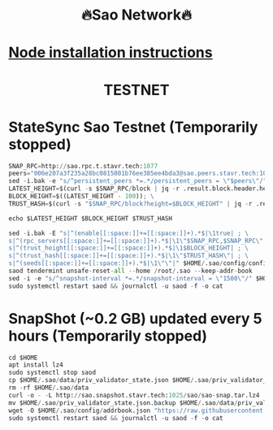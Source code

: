 <h1 align="center"> 🔥Sao Network🔥</h1>

[Node installation instructions](https://github.com/obajay/nodes-Guides/tree/main/Projects/Sao)
=

<h1 align="center"> TESTNET</h1>

# StateSync Sao Testnet (Temporarily stopped)
```python
SNAP_RPC=http://sao.rpc.t.stavr.tech:1077
peers="006e207a3f235a28bc0815001b76ee385ee4bda3@sao.peers.stavr.tech:1076"
sed -i.bak -e "s/^persistent_peers *=.*/persistent_peers = \"$peers\"/" $HOME/.sao/config/config.toml
LATEST_HEIGHT=$(curl -s $SNAP_RPC/block | jq -r .result.block.header.height); \
BLOCK_HEIGHT=$((LATEST_HEIGHT - 100)); \
TRUST_HASH=$(curl -s "$SNAP_RPC/block?height=$BLOCK_HEIGHT" | jq -r .result.block_id.hash)

echo $LATEST_HEIGHT $BLOCK_HEIGHT $TRUST_HASH

sed -i.bak -E "s|^(enable[[:space:]]+=[[:space:]]+).*$|\1true| ; \
s|^(rpc_servers[[:space:]]+=[[:space:]]+).*$|\1\"$SNAP_RPC,$SNAP_RPC\"| ; \
s|^(trust_height[[:space:]]+=[[:space:]]+).*$|\1$BLOCK_HEIGHT| ; \
s|^(trust_hash[[:space:]]+=[[:space:]]+).*$|\1\"$TRUST_HASH\"| ; \
s|^(seeds[[:space:]]+=[[:space:]]+).*$|\1\"\"|" $HOME/.sao/config/config.toml
saod tendermint unsafe-reset-all --home /root/.sao --keep-addr-book
sed -i -e "s/^snapshot-interval *=.*/snapshot-interval = \"1500\"/" $HOME/.sao/config/app.toml
sudo systemctl restart saod && journalctl -u saod -f -o cat
```
# SnapShot (~0.2 GB) updated every 5 hours (Temporarily stopped)
```python
cd $HOME
apt install lz4
sudo systemctl stop saod
cp $HOME/.sao/data/priv_validator_state.json $HOME/.sao/priv_validator_state.json.backup
rm -rf $HOME/.sao/data
curl -o - -L http://sao.snapshot.stavr.tech:1025/sao/sao-snap.tar.lz4 | lz4 -c -d - | tar -x -C $HOME/.sao --strip-components 2
mv $HOME/.sao/priv_validator_state.json.backup $HOME/.sao/data/priv_validator_state.json
wget -O $HOME/.sao/config/addrbook.json "https://raw.githubusercontent.com/obajay/nodes-Guides/main/Sao/addrbook.json"
sudo systemctl restart saod && journalctl -u saod -f -o cat
```
